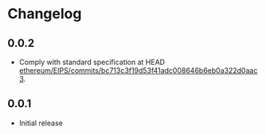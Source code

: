 # Changelog

## 0.0.2

- Comply with standard specification at HEAD
  [ethereum/EIPS/commits/bc713c3f19d53f41adc008646b6eb0a322d0aac3](https://github.com/ethereum/EIPs/commit/bc713c3f19d53f41adc008646b6eb0a322d0aac3).

## 0.0.1

- Initial release
